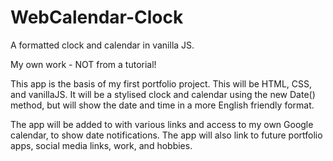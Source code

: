 # WebCalendar-Clock
A formatted clock and calendar in vanilla JS.

My own work - NOT from a tutorial!

This app is the basis of my first portfolio project. This will be HTML, CSS, and vanillaJS.  It will be a stylised clock and calendar using the new Date() method, but will show the date and time in a more English friendly format.

The app will be added to with various links and access to my own Google calendar, to show date notifications. The app will also link to future portfolio apps, social media links, work, and hobbies.
